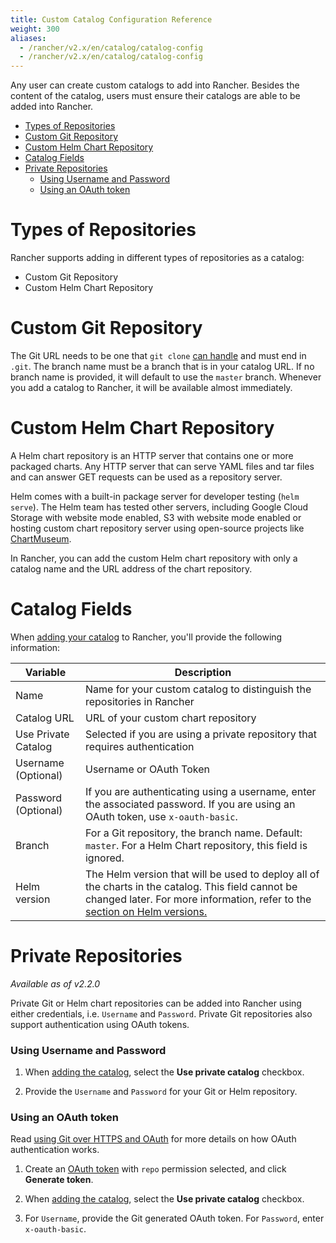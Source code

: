 ```yaml
---
title: Custom Catalog Configuration Reference
weight: 300
aliases:
  - /rancher/v2.x/en/catalog/catalog-config
  - /rancher/v2.x/en/catalog/catalog-config
---
```


Any user can create custom catalogs to add into Rancher. Besides the content of the catalog, users must ensure their catalogs are able to be added into Rancher.

- [Types of Repositories](#types-of-repositories)
- [Custom Git Repository](#custom-git-repository)
- [Custom Helm Chart Repository](#custom-helm-chart-repository)
- [Catalog Fields](#catalog-fields)
- [Private Repositories](#private-repositories)
  - [Using Username and Password](#using-username-and-password)
  - [Using an OAuth token](#using-an-oauth-token)

# Types of Repositories

Rancher supports adding in different types of repositories as a catalog:

* Custom Git Repository
* Custom Helm Chart Repository

# Custom Git Repository

The Git URL needs to be one that `git clone` [can handle](https://git-scm.com/docs/git-clone#_git_urls_a_id_urls_a) and must end in `.git`. The branch name must be a branch that is in your catalog URL. If no branch name is provided, it will default to use the `master` branch. Whenever you add a catalog to Rancher, it will be available almost immediately.

# Custom Helm Chart Repository

A Helm chart repository is an HTTP server that contains one or more packaged charts. Any HTTP server that can serve YAML files and tar files and can answer GET requests can be used as a repository server.

Helm comes with a built-in package server for developer testing (`helm serve`). The Helm team has tested other servers, including Google Cloud Storage with website mode enabled, S3 with website mode enabled or hosting custom chart repository server using open-source projects like [ChartMuseum](https://github.com/helm/chartmuseum).

In Rancher, you can add the custom Helm chart repository with only a catalog name and the URL address of the chart repository.

# Catalog Fields

When [adding your catalog]({{<baseurl>}}/rancher/v2.x/en/catalog/custom/adding/) to Rancher, you'll provide the following information:


| Variable              |  Description  |
| --------------------  | ------------- |
| 	Name                | Name for your custom catalog to distinguish the repositories in Rancher  |
| 	Catalog URL         | URL of your custom chart repository|
| 	Use Private Catalog | Selected if you are using a private repository that requires authentication |
| Username (Optional) | Username or OAuth Token |
| Password (Optional) | If you are authenticating using a username, enter the associated password. If you are using an OAuth token, use `x-oauth-basic`. |
| 	Branch              | For a Git repository, the branch name. Default: `master`. For a Helm Chart repository, this field is ignored.  |
| Helm version | The Helm version that will be used to deploy all of the charts in the catalog. This field cannot be changed later. For more information, refer to the [section on Helm versions.]({{<baseurl>}}/rancher/v2.x/en/catalog/#catalog-helm-deployment-versions) |

# Private Repositories

_Available as of v2.2.0_

Private Git or Helm chart repositories can be added into Rancher using either credentials, i.e. `Username` and `Password`. Private Git repositories also support authentication using OAuth tokens.

### Using Username and Password

1. When [adding the catalog]({{<baseurl>}}/rancher/v2.x/en/catalog/custom/adding/), select the **Use private catalog** checkbox.

2. Provide the `Username` and `Password` for your Git or Helm repository.

### Using an OAuth token

Read [using Git over HTTPS and OAuth](https://github.blog/2012-09-21-easier-builds-and-deployments-using-git-over-https-and-oauth/) for more details on how OAuth authentication works.

1. Create an [OAuth token](https://github.com/settings/tokens)
with `repo` permission selected, and click **Generate token**.

2. When [adding the catalog]({{<baseurl>}}/rancher/v2.x/en/catalog/custom/adding/), select the **Use private catalog** checkbox.

3. For `Username`, provide the Git generated OAuth token. For `Password`, enter `x-oauth-basic`.  

